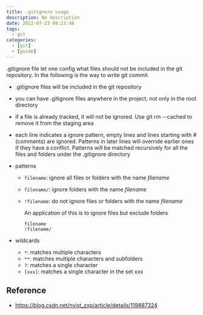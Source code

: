 ```yaml
---
title: .gitignore usage
description: No description
date: 2022-07-23 08:23:48
tags:
  - git
categories:
  - [git]
  - [guide]
---
```


.gitignore file let one config what files should not be included in the git repository. In the following is the way to write git commit.

- .gitignore files will be included in the git repository
- you can have .gitignore files anywhere in the project, not only in the root directory
- if a file is already tracked, it will not be ignored. Use git rm --cached to remove it from the staging area
- each line indicates a ignore pattern, empty lines and lines starting with # (comments) are ignored. Patterns in later lines will override earlier ones if they have a conflict. Patterns will be matched recursively for all the files and folders under the .gitignore directory
- patterns
  - ```filename```: ignore all files or folders with the name *filename*
  - ```filename/```: ignore folders with the name *filename*
  - ```!filename```: do not ignore files or folders with the name *filename*

    An application of this is to ignore files but exclude folders

    ```git
    filename
    !filename/
    ```

- wildcards
  - ```*```: matches multiple characters
  - ```**```: matches multiple characters and subfolders
  - ```?```: matches a single character
  - ```[xxx]```: matches a single character in the set xxx

## Reference

- <https://blog.csdn.net/nyist_zxp/article/details/119887324>
